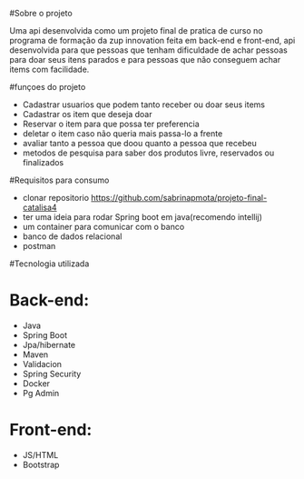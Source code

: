 #Sobre o projeto

Uma api desenvolvida como um projeto final de pratica de curso no programa de formação da zup innovation feita em back-end e front-end, api desenvolvida para que pessoas que tenham dificuldade de achar pessoas para doar seus itens parados e para pessoas que não conseguem achar items com facilidade.


#funçoes do projeto

+ Cadastrar usuarios que podem tanto receber ou doar seus items
+ Cadastrar os item que deseja doar
+ Reservar o item para que possa ter preferencia 
+ deletar o item caso não queria mais passa-lo a frente
+ avaliar tanto a pessoa que doou quanto a pessoa que recebeu
+ metodos de pesquisa para saber dos produtos livre, reservados ou finalizados

#Requisitos para consumo

+ clonar repositorio https://github.com/sabrinapmota/projeto-final-catalisa4
+ ter uma ideia para rodar Spring boot em java(recomendo intellij)
+ um container para comunicar com o banco
+ banco de dados relacional
+ postman

#Tecnologia utilizada

# Back-end:
+ Java
+ Spring Boot
+ Jpa/hibernate
+ Maven
+ Validacion
+ Spring Security
+ Docker
+ Pg Admin

# Front-end:
+ JS/HTML
+ Bootstrap
